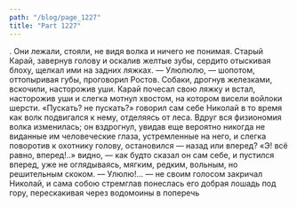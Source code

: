 ```yaml
---
path: "/blog/page_1227"
title: "Part 1227"
---
```


. Они лежали, стояли, не видя волка и ничего не понимая. Старый Карай, завернув голову и оскалив желтые зубы, сердито отыскивая блоху, щелкал ими на задних ляжках.
— Улюлюлю, — шопотом, оттопыривая губы, проговорил Ростов. Собаки, дрогнув железками, вскочили, насторожив уши. Карай почесал свою ляжку и встал, насторожив уши и слегка мотнул хвостом, на котором висели войлоки шерсти.
«Пускать? не пускать?» говорил сам себе Николай в то время как волк подвигался к нему, отделяясь от леса. Вдруг вся физиономия волка изменилась; он вздрогнул, увидав еще вероятно никогда не виданные им человеческие глаза, устремленные на него, и слегка поворотив к охотнику голову, остановился — назад или вперед? «Э! всё равно, вперед!..» видно, — как будто сказал он сам себе, и пустился вперед, уже не оглядываясь, мягким, редким, вольным, но решительным скоком.
— Улюлю!... — не своим голосом закричал Николай, и сама собою стремглав понеслась его добрая лошадь под гору, перескакивая через водомоины в поперечь 
